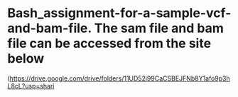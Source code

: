 # Bash_assignment-for-a-sample-vcf-and-bam-file. The sam file and bam file can be accessed from the site below
(https://drive.google.com/drive/folders/11UD52i99CaCSBEJFNb8Y1afo9p3hL8cL?usp=shari
